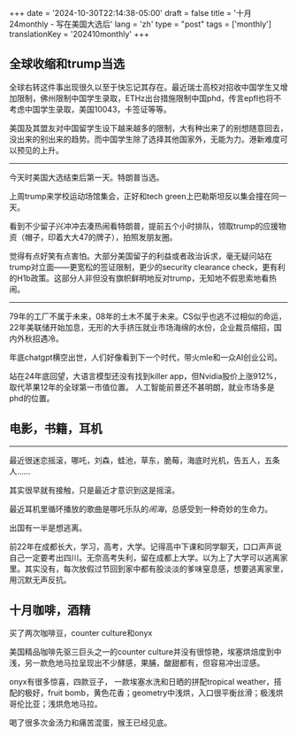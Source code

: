 +++
date = '2024-10-30T22:14:38-05:00'
draft = false
title = '十月  24monthly - 写在美国大选后'
lang = 'zh'
type = "post"
tags = ['monthly']
translationKey = '202410monthly'
+++

## 全球收缩和trump当选

全球右转这件事出现很久以至于快忘记其存在。最近瑞士高校对招收中国学生又增加限制，佛州限制中国学生录取，ETHz出台措施限制中国phd，传言epfl也将不考虑中国学生录取，美国10043，卡签证等等。

美国及其盟友对中国留学生设下越来越多的限制，大有种出来了的别想随意回去，没出来的别出来的趋势。而中国学生除了选择其他国家外，无能为力。港新难度可以预见的上升。

---

今天时美国大选结束后第一天。特朗普当选。

上周trump来学校运动场馆集会，正好和tech green上巴勒斯坦反以集会撞在同一天。

看到不少留子兴冲冲去凑热闹看特朗普，提前五个小时排队，领取trump的应援物资（帽子，印着大大47的牌子），拍照发朋友圈。

觉得有点好笑有点害怕。大部分美国留子的利益或者政治诉求，毫无疑问站在trump对立面——更宽松的签证限制，更少的security clearance check，更有利的H1b政策。这部分人非但没有旗帜鲜明地反对trump，无知地不假思索地看热闹。

---

79年的工厂不属于未来，08年的土木不属于未来。CS似乎也逃不过相似的命运，22年美联储开始加息，无形的大手挤压就业市场海绵的水份，企业裁员缩招，国内外秋招遇冷。

年底chatgpt横空出世，人们好像看到下一个时代，带火mle和一众AI创业公司。

站在24年底回望，大语言模型还没有找到killer app，但Nvidia股价上涨912%，取代苹果12年的全球第一市值位置。 人工智能前景还不甚明朗，就业市场多是phd的位置。

## 电影，书籍，耳机

---

最近很迷恋摇滚，哪吒，刘森，蛙池，草东，脆莓，海底时光机，告五人，五条人......

其实很早就有接触，只是最近才意识到这是摇滚。

最近耳机里循环播放的歌曲是哪吒乐队的*闹海*，总感受到一种奇妙的生命力。

出国有一半是想逃离。

前22年在成都长大，学习，高考，大学。记得高中下课和同学聊天，口口声声说自己一定要考出四川。无奈高考失利，留在成都上大学。以为上了大学可以逃离家里。其实没有，每次放假过节回到家中都有股淡淡的爹味窒息感，想要逃离家里，用沉默无声反抗。

## 十月咖啡，酒精

买了两次咖啡豆，counter culture和onyx

美国精品咖啡先驱三巨头之一的counter culture并没有很惊艳，埃塞烘焙度到中浅，另一款危地马拉呈现出不少酵感，果脯，酸甜都有，但容易冲出涩感。

onyx有很多惊喜，四款豆子， 一款埃塞水洗和日晒的拼配tropical weather，搭配的极好，fruit bomb，黄色花香；geometry中浅烘，入口很平衡丝滑；极浅烘哥伦比亚；浅烘危地马拉。

喝了很多次金汤力和痛苦混蛋，猴王已经见底。

